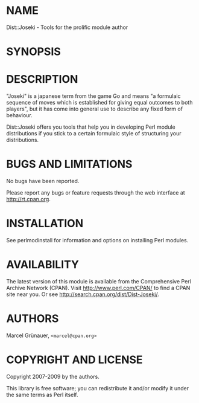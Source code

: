 # NAME

Dist::Joseki - Tools for the prolific module author

# SYNOPSIS

# DESCRIPTION

"Joseki" is a japanese term from the game Go and means "a formulaic sequence
of moves which is established for giving equal outcomes to both players", but
it has come into general use to describe any fixed form of behaviour.

Dist::Joseki offers you tools that help you in developing Perl module
distributions if you stick to a certain formulaic style of structuring your
distributions.

# BUGS AND LIMITATIONS

No bugs have been reported.

Please report any bugs or feature requests through the web interface at
<http://rt.cpan.org>.

# INSTALLATION

See perlmodinstall for information and options on installing Perl modules.

# AVAILABILITY

The latest version of this module is available from the Comprehensive Perl
Archive Network (CPAN). Visit <http://www.perl.com/CPAN/> to find a CPAN
site near you. Or see <http://search.cpan.org/dist/Dist-Joseki/>.

# AUTHORS

Marcel Gr&uuml;nauer, `<marcel@cpan.org>`

# COPYRIGHT AND LICENSE

Copyright 2007-2009 by the authors.

This library is free software; you can redistribute it and/or modify
it under the same terms as Perl itself.


